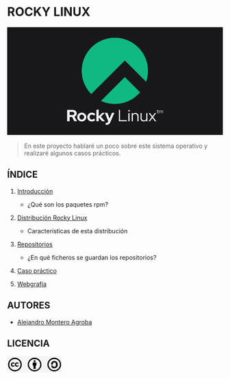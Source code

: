 # ROCKY LINUX

<img src="img/portada.png" alt="RockyLinux" width="900px">

> En este proyecto hablaré un poco sobre este sistema operativo y realizaré algunos casos prácticos.

## ÍNDICE
1. [Introducción](introduccion.md)
   
   * ¿Qué son los paquetes rpm?
     
3. [Distribución Rocky Linux](caracteristicas.md)
   
   * Características de esta distribución
     
5. [Repositorios](repositorios.md)
   
   * ¿En qué ficheros se guardan los repositorios?
     
7. [Caso práctico](https://www.youtube.com/watch?v=sbfy-Cz3hgQ)
   
9. [Webgrafía](webgrafia.md)

## AUTORES
* [Alejandro Montero Agroba](https://github.com/alemonterx)

## LICENCIA
![Licencia](img/licencia.png)

